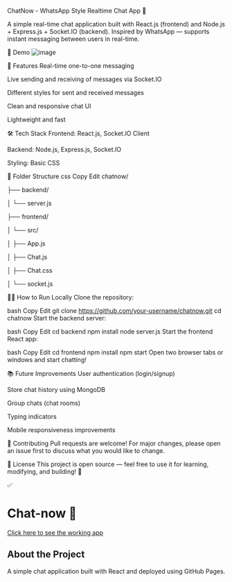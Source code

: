 ChatNow - WhatsApp Style Realtime Chat App 💬

A simple real-time chat application built with React.js (frontend) and Node.js + Express.js + Socket.IO (backend).
Inspired by WhatsApp — supports instant messaging between users in real-time.

📸 Demo
![image](https://github.com/user-attachments/assets/ec52648b-8234-4293-98e3-0bcf44f39971)



🚀 Features
Real-time one-to-one messaging

Live sending and receiving of messages via Socket.IO

Different styles for sent and received messages

Clean and responsive chat UI

Lightweight and fast

🛠️ Tech Stack
Frontend: React.js, Socket.IO Client

Backend: Node.js, Express.js, Socket.IO

Styling: Basic CSS

📂 Folder Structure
css
Copy
Edit
chatnow/

├── backend/

│   └── server.js

├── frontend/

│   └── src/

│       ├── App.js

│       ├── Chat.js

│       ├── Chat.css

│       └── socket.js

🧑‍💻 How to Run Locally
Clone the repository:

bash
Copy
Edit
git clone https://github.com/your-username/chatnow.git
cd chatnow
Start the backend server:

bash
Copy
Edit
cd backend
npm install
node server.js
Start the frontend React app:

bash
Copy
Edit
cd frontend
npm install
npm start
Open two browser tabs or windows and start chatting!

📚 Future Improvements
User authentication (login/signup)

Store chat history using MongoDB

Group chats (chat rooms)

Typing indicators

Mobile responsiveness improvements

🤝 Contributing
Pull requests are welcome!
For major changes, please open an issue first to discuss what you would like to change.

📄 License
This project is open source — feel free to use it for learning, modifying, and building! 🚀

✅

# Chat-now 🚀

[Click here to see the working app](https://harikrishnam-1118.github.io/Chat-now/)

## About the Project
A simple chat application built with React and deployed using GitHub Pages.
